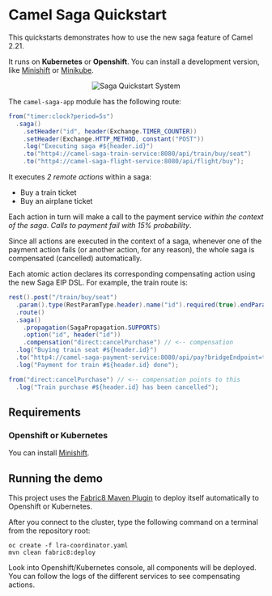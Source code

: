 # Camel Saga Quickstart

This quickstarts demonstrates how to use the new saga feature of Camel 2.21.

It runs on **Kubernetes** or **Openshift**. You can install a development version, like [Minishift](https://github.com/minishift/minishift/releases)
or [Minikube](https://github.com/kubernetes/minikube/releases).

<p style="text-align: center">
    <img src="/saga-quickstart-system.png" alt="Saga Quickstart System"/>
</p>

The `camel-saga-app` module has the following route:

```java
from("timer:clock?period=5s")
  .saga()
    .setHeader("id", header(Exchange.TIMER_COUNTER))
    .setHeader(Exchange.HTTP_METHOD, constant("POST"))
    .log("Executing saga #${header.id}")
    .to("http4://camel-saga-train-service:8080/api/train/buy/seat")
    .to("http4://camel-saga-flight-service:8080/api/flight/buy");
```

It executes *2 remote actions* within a saga:
- Buy a train ticket
- Buy an airplane ticket

Each action in turn will make a call to the payment service *within the context of the saga*. *Calls to payment fail with 15% probability*.

Since all actions are executed in the context of a saga, whenever one of the payment action fails (or another action, for any reason), 
the whole saga is compensated (cancelled) automatically.

Each atomic action declares its corresponding compensating action using the new Saga EIP DSL. For example, the train 
route is:

```java
rest().post("/train/buy/seat")
  .param().type(RestParamType.header).name("id").required(true).endParam()
  .route()
  .saga()
    .propagation(SagaPropagation.SUPPORTS)
    .option("id", header("id"))
    .compensation("direct:cancelPurchase") // <-- compensation
  .log("Buying train seat #${header.id}")
  .to("http4://camel-saga-payment-service:8080/api/pay?bridgeEndpoint=true&type=train")
  .log("Payment for train #${header.id} done");

from("direct:cancelPurchase") // <-- compensation points to this
  .log("Train purchase #${header.id} has been cancelled");
```

## Requirements

### Openshift or Kubernetes

You can install [Minishift](https://github.com/minishift/minishift/releases).

## Running the demo

This project uses the [Fabric8 Maven Plugin](https://maven.fabric8.io/) to deploy itself automatically to Openshift or Kubernetes.

After you connect to the cluster, type the following command on a terminal from the repository root:

```
oc create -f lra-coordinator.yaml
mvn clean fabric8:deploy
```

Look into Openshift/Kubernetes console, all components will be deployed. You can follow the logs of the different services to see compensating actions.
